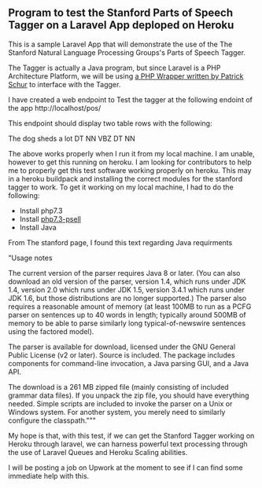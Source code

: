 

## Program to test the Stanford Parts of Speech Tagger on a Laravel App deploped on Heroku 
This is a sample Laravel App that will demonstrate the use of the The Stanford Natural Language Processing Groups's Parts of Speech Tagger.

The Tagger is actually a Java program, but since Laravel is a PHP Architecture Platform, we will be using [a PHP Wrapper written by Patrick Schur](https://github.com/patrickschur/stanford-nlp-tagger) to interface with the Tagger.

I have created a web endpoint to Test the tagger at the following endoint of the app  http://localhost/pos/

This endpoint should display two table rows with the following: 
 
 The 	dog 	sheds 	a 	lot
 DT 	NN 	VBZ 	DT 	NN
 
 
 The above works properly when I run it from my local machine.
 I am unable, however to get this running on heroku.
 I am looking for contributors to help me to properly get this test software working properly on heroku.  This may in a heroku buildpack and installing the correct modules for the stanford tagger to work.  To get it working on my local machine, I had to do the following:
 
 * Install php7.3
 * Install [php7.3-psell](https://packages.debian.org/buster/php7.3-pspell)
 * Install Java
 
 From The stanford page, I found this text regarding Java requirments
 
 "Usage notes
  
  The current version of the parser requires Java 8 or later. (You can also download an old version of the parser, version 1.4, which runs under JDK 1.4, version 2.0 which runs under JDK 1.5, version 3.4.1 which runs under JDK 1.6, but those distributions are no longer supported.) The parser also requires a reasonable amount of memory (at least 100MB to run as a PCFG parser on sentences up to 40 words in length; typically around 500MB of memory to be able to parse similarly long typical-of-newswire sentences using the factored model).
  
  The parser is available for download, licensed under the GNU General Public License (v2 or later). Source is included. The package includes components for command-line invocation, a Java parsing GUI, and a Java API.
  
  The download is a 261 MB zipped file (mainly consisting of included grammar data files). If you unpack the zip file, you should have everything needed. Simple scripts are included to invoke the parser on a Unix or Windows system. For another system, you merely need to similarly configure the classpath."""
 
 
  
My hope is that, with this test, if we can get the Stanford Tagger working on Heroku through laravel, we can harness powerful text processing through the use of Laravel Queues and Heroku Scaling abilities.

I will be posting a job on Upwork at the moment to see if I can find some immediate help with this.


